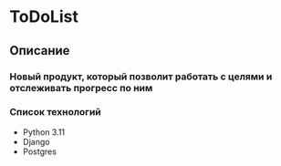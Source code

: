 # ToDoList
<h2>Описание</h2>
<h3>Новый продукт, который позволит работать с целями и отслеживать прогресс по ним</h3>

<h3>Список технологий</h3>
<ul>
    <li>Python 3.11</li>
    <li>Django</li>
    <li>Postgres</li>
</ul>

[//]: # (как запустить &#40;установить зависимости, заполнить .env + какими значениями, накатить миграции, запустить проект&#41;)